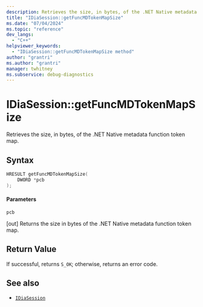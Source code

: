 ```yaml
---
description: Retrieves the size, in bytes, of the .NET Native metadata function token map.
title: "IDiaSession::getFuncMDTokenMapSize"
ms.date: "07/04/2024"
ms.topic: "reference"
dev_langs:
  - "C++"
helpviewer_keywords:
  - "IDiaSession::getFuncMDTokenMapSize method"
author: "grantri"
ms.author: "grantri"
manager: twhitney
ms.subservice: debug-diagnostics
---
```


# IDiaSession::getFuncMDTokenMapSize

Retrieves the size, in bytes, of the .NET Native metadata function token map.

## Syntax

```C++
HRESULT getFuncMDTokenMapSize(
    DWORD *pcb
);
```

#### Parameters

 `pcb`

[out] Returns the size in bytes of the .NET Native metadata function token map.

## Return Value

 If successful, returns `S_OK`; otherwise, returns an error code.

## See also

- [`IDiaSession`](../../debugger/debug-interface-access/idiasession.md)
